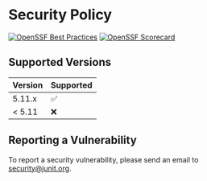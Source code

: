 # Security Policy

[![OpenSSF Best Practices](https://www.bestpractices.dev/projects/9607/badge)](https://www.bestpractices.dev/projects/9607) [![OpenSSF Scorecard](https://api.scorecard.dev/projects/github.com/junit-team/junit5/badge)](https://scorecard.dev/viewer/?uri=github.com/{owner}/{repo})

## Supported Versions

| Version | Supported          |
|---------| ------------------ |
| 5.11.x  | :white_check_mark: |
| < 5.11  | :x:                |

## Reporting a Vulnerability

To report a security vulnerability, please send an email to security@junit.org.
